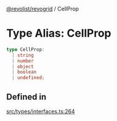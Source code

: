 [@revolist/revogrid](README.md) / CellProp

# Type Alias: CellProp

```ts
type CellProp: 
  | string
  | number
  | object
  | boolean
  | undefined;
```

## Defined in

[src/types/interfaces.ts:264](https://github.com/revolist/revogrid/blob/7dbd661cfbca0ebdb4daac15bcf7a7879e23703b/src/types/interfaces.ts#L264)
